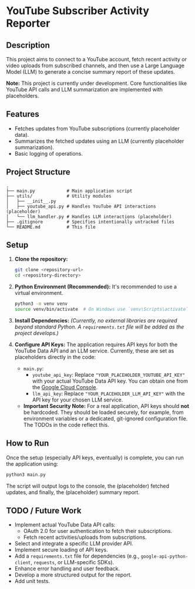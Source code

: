 # YouTube Subscriber Activity Reporter

## Description

This project aims to connect to a YouTube account, fetch recent activity or video uploads from subscribed channels, and then use a Large Language Model (LLM) to generate a concise summary report of these updates.

**Note:** This project is currently under development. Core functionalities like YouTube API calls and LLM summarization are implemented with placeholders.

## Features

*   Fetches updates from YouTube subscriptions (currently placeholder data).
*   Summarizes the fetched updates using an LLM (currently placeholder summarization).
*   Basic logging of operations.

## Project Structure

```
.
├── main.py            # Main application script
├── utils/             # Utility modules
│   ├── __init__.py
│   ├── youtube_api.py # Handles YouTube API interactions (placeholder)
│   └── llm_handler.py # Handles LLM interactions (placeholder)
├── .gitignore         # Specifies intentionally untracked files
└── README.md          # This file
```

## Setup

1.  **Clone the repository:**
    ```bash
    git clone <repository-url>
    cd <repository-directory>
    ```

2.  **Python Environment (Recommended):**
    It's recommended to use a virtual environment.
    ```bash
    python3 -m venv venv
    source venv/bin/activate  # On Windows use `venv\Scripts\activate`
    ```

3.  **Install Dependencies:**
    *(Currently, no external libraries are required beyond standard Python. A `requirements.txt` file will be added as the project develops.)*

4.  **Configure API Keys:**
    The application requires API keys for both the YouTube Data API and an LLM service. Currently, these are set as placeholders directly in the code:
    *   `main.py`:
        *   `youtube_api_key`: Replace `"YOUR_PLACEHOLDER_YOUTUBE_API_KEY"` with your actual YouTube Data API key. You can obtain one from the [Google Cloud Console](https://console.cloud.google.com/).
        *   `llm_api_key`: Replace `"YOUR_PLACEHOLDER_LLM_API_KEY"` with the API key for your chosen LLM service.
    *   **Important Security Note:** For a real application, API keys should **not** be hardcoded. They should be loaded securely, for example, from environment variables or a dedicated, git-ignored configuration file. The TODOs in the code reflect this.

## How to Run

Once the setup (especially API keys, eventually) is complete, you can run the application using:

```bash
python3 main.py
```

The script will output logs to the console, the (placeholder) fetched updates, and finally, the (placeholder) summary report.

## TODO / Future Work

*   Implement actual YouTube Data API calls:
    *   OAuth 2.0 for user authentication to fetch their subscriptions.
    *   Fetch recent activities/uploads from subscriptions.
*   Select and integrate a specific LLM provider API.
*   Implement secure loading of API keys.
*   Add a `requirements.txt` file for dependencies (e.g., `google-api-python-client`, `requests`, or LLM-specific SDKs).
*   Enhance error handling and user feedback.
*   Develop a more structured output for the report.
*   Add unit tests.

